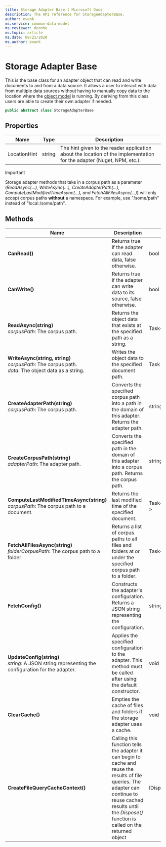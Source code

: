 ```yaml
---
title: Storage Adapter Base | Microsoft Docs
description: The API reference for StorageAdapterBase.
author: evank
ms.service: common-data-model
ms.reviewer: deonhe
ms.topic: article
ms.date: 08/21/2020
ms.author: evank
---
```


# Storage Adapter Base

This is the base class for an adapter object that can read and write documents to and from a data source. It allows a user to interact with data from multiple data sources without having to manually copy data to the location where the [object model](../cdm/cdm.md) is running. By deriving from this class users are able to create their own adapter if needed.

```csharp
public abstract class StorageAdapterBase
```

## Properties
|Name|Type|Description|
|---|---|---|
|LocationHint|string|The hint given to the reader application about the location of the implementation for the adapter (Nuget, NPM, etc.).|

>[!IMPORTANT]
>Storage adapter methods that take in a corpus path as a parameter (*ReadAsync(...), WriteAsync(...), CreateAdapterPath(...), ComputeLastModifiedTimeAsync(...), and FetchAllFilesAsync(...)*) will only accept corpus paths **without** a namespace. For example, use "/some/path" instead of "local:/some/path".

## Methods
|Name|Description|Return Type|
|---|---|---|
|**CanRead()**|Returns true if the adapter can read data, false otherwise.|bool|
|**CanWrite()**|Returns true if the adapter can write data to its source, false otherwise.|bool|
|**ReadAsync(string)**<br/>*corpusPath*: The corpus path.|Returns the object data that exists at the specified path as a string.|Task\<string>|
|**WriteAsync(string, string)**<br/>*corpusPath*: The corpus path.<br/>*data*: The object data as a string.|Writes the object data to the specified document path.|Task|
|**CreateAdapterPath(string)**<br/>*corpusPath*: The corpus path.|Converts the specified corpus path into a path in the domain of this adapter. Returns the adapter path.|string|
|**CreateCorpusPath(string)**<br/>*adapterPath*: The adapter path.|Converts the specified path in the domain of this adapter into a corpus path. Returns the corpus path.|string|
|**ComputeLastModifiedTimeAsync(string)**<br/>*corpusPath*: The corpus path to a document.|Returns the last modified time of the specified document.|Task\<DateTimeOffset?>|
|**FetchAllFilesAsync(string)**<br/>*folderCorpusPath*: The corpus path to a folder.|Returns a list of corpus paths to all files and folders at or under the specified corpus path to a folder.|Task\<List\<string>>|
|**FetchConfig()**|Constructs the adapter's configuration. Returns a JSON string representing the configuration.|string|
|**UpdateConfig(string)**<br/>*string*: A JSON string representing the configuration for the adapter.|Applies the specified configuration to the adapter. This method must be called after using the default constructor.|void|
|**ClearCache()**|Empties the cache of files and folders if the storage adapter uses a cache.|void|
|**CreateFileQueryCacheContext()**|Calling this function tells the adapter it can begin to cache and reuse the results of file queries. The adapter can continue to reuse cached results until the *Dispose()* function is called on the returned object|IDisposable| 
